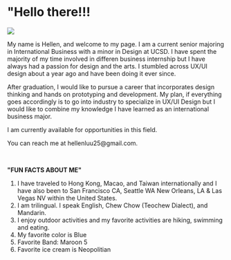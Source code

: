 
<html>
<head>
</head>
<body>

<h1>"Hello there!!!</h1>

<img src="IMG_9744.CR2">
<p>My name is Hellen, and welcome to my page. I am a current senior majoring in International Business with a minor in Design at UCSD. I have spent the majority of my time involved in differen business internship but I have always had a passion for design and the arts. I stumbled across UX/UI design about a year ago and have been doing it ever since. 
  
After graduation, I would like to pursue a career that incorporates design thinking and hands on prototyping and development. My plan, if everything goes accordingly is to go into industry to specialize in UX/UI Design but I would like to combine my knowledge I have learned as an international business major. 

I am currently available for opportunities in this field.</p> 

<p>You can reach me at hellenluu25@gmail.com.</p>
<br>
<p><b>"FUN FACTS ABOUT ME"</b></p>
<ol>
  <li>I have traveled to Hong Kong, Macao, and Taiwan internationally and I have also been to San Francisco CA, Seattle WA New Orleans, LA & Las Vegas NV within the United States.</li>
  <li>I am trilingual. I speak English, Chew Chow (Teochew Dialect), and Mandarin.</li>
  <li>I enjoy outdoor activities and my favorite activities are hiking, swimming and eating.</li>
  <li>My favorite color is Blue</li>
  <li>Favorite Band: Maroon 5</li>
  <li>Favorite ice cream is Neopolitian</li>
  </ol>
 
</body>
</html>

